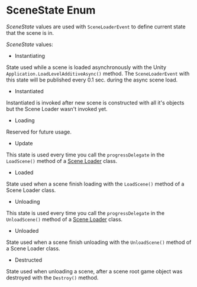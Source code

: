 # SceneState Enum

_SceneState_ values are used with `SceneLoaderEvent` to define current state that the scene is in.

_SceneState_ values:

* Instantiating

State used while a scene is loaded asynchronously with the Unity `Application.LoadLevelAdditiveAsync()` method. The `SceneLoaderEvent` with this state will be published every 0.1 sec. during the async scene load.

* Instantiated

Instantiated is invoked after new scene is constructed with all it's objects but the Scene Loader wasn't invoked yet.

* Loading

Reserved for future usage.

* Update

This state is used every time you call the `progressDelegate` in the `LoadScene()` method of a [Scene Loader](../scene-loaders.md) class.

* Loaded

State used when a scene finish loading with the `LoadScene()` method of a Scene Loader class.

* Unloading

This state is used every time you call the `progressDelegate` in the `UnloadScene()` method of a [Scene Loader](../scene-loaders.md) class.

* Unloaded

State used when a scene finish unloading with the `UnloadScene()` method of a Scene Loader class.

* Destructed

State used when unloading a scene, after a scene root game object was destroyed with the `Destroy()` method.
